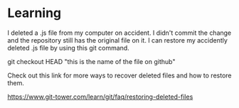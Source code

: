 # Learning

I deleted a .js file from my computer on accident. I didn't commit the change and the repository still has the original file on it. I can restore my accidently deleted .js file by using this git command.

git checkout HEAD "this is the name of the file on github"

Check out this link for more ways to recover deleted files and how to restore them.

https://www.git-tower.com/learn/git/faq/restoring-deleted-files